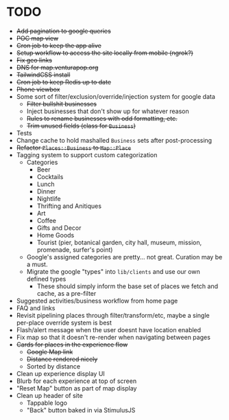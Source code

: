 # TODO

* ~~Add pagination to google queries~~
* ~~POC map view~~
* ~~Cron job to keep the app alive~~
* ~~Setup workflow to access the site locally from mobile (ngrok?)~~
* ~~Fix geo links~~
* ~~DNS for map.venturapop.org~~
* ~~TailwindCSS install~~
* ~~Cron job to keep Redis up to date~~
* ~~Phone viewbox~~
* Some sort of filter/exclusion/override/injection system for google data
  * ~~Filter bullshit businesses~~
  * Inject businesses that don't show up for whatever reason
  * ~~Rules to rename businesses with odd formatting, etc.~~
  * ~~Trim unused fields (class for `Business`)~~
* Tests
* Change cache to hold mashalled `Business` sets after post-processing 
* ~~Refactor `Places::Business` to `Map::Place`~~
* Tagging system to support custom categorization
  * Categories
    * Beer
    * Cocktails
    * Lunch
    * Dinner
    * Nightlife
    * Thrifting and Anitiques
    * Art
    * Coffee
    * Gifts and Decor
    * Home Goods
    * Tourist (pier, botanical garden, city hall, museum, mission, promenade, surfer's point)
  * Google's assigned categories are pretty... not great. Curation may be a must.
  * Migrate the google "types" into `lib/clients` and use our own defined types
    * These should simply inform the base set of places we fetch and cache, as a pre-filter
* Suggested activities/business workflow from home page
* FAQ and links
* Revisit pipelining places through filter/transform/etc, maybe a single per-place override system is best
* Flash/alert message when the user doesnt have location enabled
* Fix map so that it doesn't re-render when navigating between pages
* ~~Cards for places in the experience flow~~
  * ~~Google Map link~~
  * ~~Distance rendered nicely~~
  * Sorted by distance
* Clean up experience display UI
* Blurb for each experience at top of screen
* "Reset Map" button as part of map display
* Clean up header of site
  * Tappable logo
  * "Back" button baked in via StimulusJS